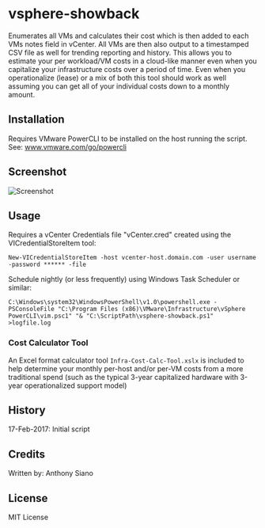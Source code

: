 # vsphere-showback

Enumerates all VMs and calculates their cost which is then added to each VMs notes field in vCenter.
All VMs are then also output to a timestamped CSV file as well for trending reporting and history.
This allows you to estimate your per workload/VM costs in a cloud-like manner even when you capitalize
your infrastructure costs over a period of time. Even when you operationalize (lease) or a mix of both
this tool should work as well assuming you can get all of your individual costs down to a monthly amount.

## Installation

Requires VMware PowerCLI to be installed on the host running the script. See: www.vmware.com/go/powercli

## Screenshot

![Screenshot](https://github.com/ieeeglobalspec/vsphere-showback/blob/master/Screen%20Shot%202017-02-18%20at%203.37.32%20PM.png?raw=true)

## Usage

Requires a vCenter Credentials file "vCenter.cred" created using the VICredentialStoreItem tool:
```
New-VICredentialStoreItem -host vcenter-host.domain.com -user username -password ****** -file
```

Schedule nightly (or less frequently) using Windows Task Scheduler or similar:
```
C:\Windows\system32\WindowsPowerShell\v1.0\powershell.exe -PSConsoleFile "C:\Program Files (x86)\VMware\Infrastructure\vSphere PowerCLI\vim.psc1" "& "C:\ScriptPath\vsphere-showback.ps1" >logfile.log
```

### Cost Calculator Tool
An Excel format calculator tool `Infra-Cost-Calc-Tool.xslx` is included to help determine your monthly per-host and/or per-VM costs from a more traditional spend (such as the typical 3-year capitalized hardware with 3-year operationalized support model)

## History

17-Feb-2017: Initial script

## Credits

Written by: Anthony Siano

## License

MIT License
